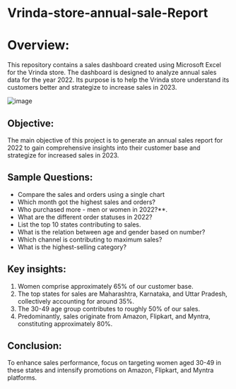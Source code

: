 # Vrinda-store-annual-sale-Report

# Overview:
This repository contains a sales dashboard created using Microsoft Excel for the Vrinda store. The dashboard is designed to analyze annual sales data for the year 2022. Its purpose is to help the Vrinda store understand its customers better and strategize to increase sales in 2023.

![image](https://github.com/user-attachments/assets/399f7f53-7cc7-493e-bf18-9d0e2cc21de7)

## Objective:
The main objective of this project is to generate an annual sales report for 2022 to gain comprehensive insights into their customer base and strategize for increased sales in 2023.

## Sample Questions:
* Compare the sales and orders using a single chart
* Which month got the highest sales and orders?
* Who purchased more - men or women in 2022?**.
* What are the different order statuses in 2022?
* List the top 10 states contributing to sales.
* What is the relation between age and gender based on number?
* Which channel is contributing to maximum sales?
* What is the highest-selling category?

## Key insights:
1. Women comprise approximately 65% of our customer base.
2. The top states for sales are Maharashtra, Karnataka, and Uttar Pradesh, collectively accounting for around 35%.
3. The 30-49 age group contributes to roughly 50% of our sales.
4. Predominantly, sales originate from Amazon, Flipkart, and Myntra, constituting approximately 80%.

## Conclusion:
To enhance sales performance, focus on targeting women aged 30-49 in these states and intensify promotions on Amazon, Flipkart, and Myntra platforms.
